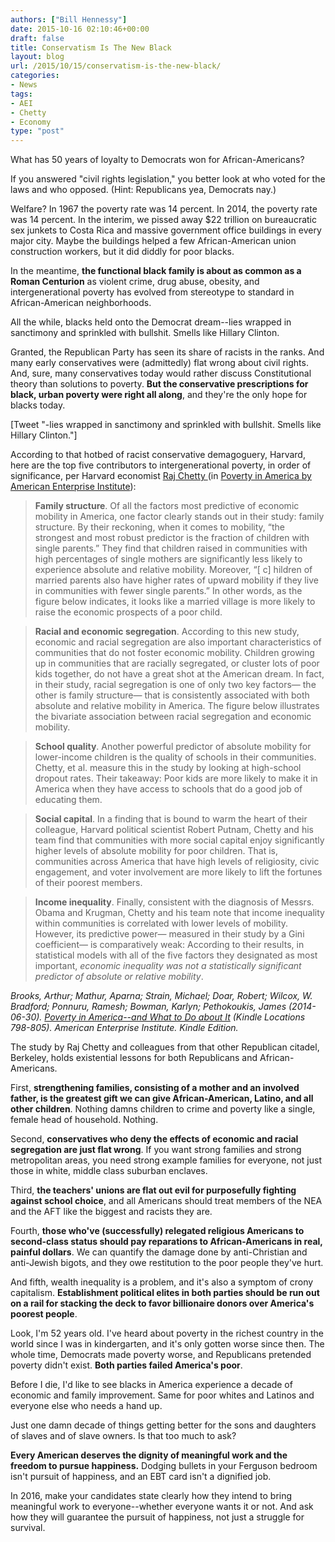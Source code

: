 ```yaml
---
authors: ["Bill Hennessy"]
date: 2015-10-16 02:10:46+00:00
draft: false
title: Conservatism Is The New Black
layout: blog
url: /2015/10/15/conservatism-is-the-new-black/
categories:
- News
tags:
- AEI
- Chetty
- Economy
type: "post"
---
```


What has 50 years of loyalty to Democrats won for African-Americans?

If you answered "civil rights legislation," you better look at who voted for the laws and who opposed. (Hint: Republicans yea, Democrats nay.)

Welfare? In 1967 the poverty rate was 14 percent. In 2014, the poverty rate was 14 percent. In the interim, we pissed away $22 trillion on bureaucratic sex junkets to Costa Rica and massive government office buildings in every major city. Maybe the buildings helped a few African-American union construction workers, but it did diddly for poor blacks.

In the meantime, **the functional black family is about as common as a Roman Centurion** as violent crime, drug abuse, obesity, and intergenerational poverty has evolved from stereotype to standard in African-American neighborhoods.

All the while, blacks held onto the Democrat dream--lies wrapped in sanctimony and sprinkled with bullshit. Smells like Hillary Clinton.

Granted, the Republican Party has seen its share of racists in the ranks. And many early conservatives were (admittedly) flat wrong about civil rights. And, sure, many conservatives today would rather discuss Constitutional theory than solutions to poverty. **But the conservative prescriptions for black, urban poverty were right all along**, and they're the only hope for blacks today.

[Tweet "-lies wrapped in sanctimony and sprinkled with bullshit. Smells like Hillary Clinton."]

According to that hotbed of racist conservative demagoguery, Harvard, here are the top five contributors to intergenerational poverty, in order of significance, per Harvard economist [Raj Chetty ](https://www.rajchetty.com/chettyfiles/mobility_geo.pdf)(in [Poverty in America by American Enterprise Institute](https://amzn.to/1Pwg0Ef)):



> **Family structure**. Of all the factors most predictive of economic mobility in America, one factor clearly stands out in their study: family structure. By their reckoning, when it comes to mobility, “the strongest and most robust predictor is the fraction of children with single parents.” They find that children raised in communities with high percentages of single mothers are significantly less likely to experience absolute and relative mobility. Moreover, “[ c] hildren of married parents also have higher rates of upward mobility if they live in communities with fewer single parents.” In other words, as the figure below indicates, it looks like a married village is more likely to raise the economic prospects of a poor child.





> **Racial and economic segregation**. According to this new study, economic and racial segregation are also important characteristics of communities that do not foster economic mobility. Children growing up in communities that are racially segregated, or cluster lots of poor kids together, do not have a great shot at the American dream. In fact, in their study, racial segregation is one of only two key factors— the other is family structure— that is consistently associated with both absolute and relative mobility in America. The figure below illustrates the bivariate association between racial segregation and economic mobility.





> **School quality**. Another powerful predictor of absolute mobility for lower-income children is the quality of schools in their communities. Chetty, et al. measure this in the study by looking at high-school dropout rates. Their takeaway: Poor kids are more likely to make it in America when they have access to schools that do a good job of educating them.





> **Social capital**. In a finding that is bound to warm the heart of their colleague, Harvard political scientist Robert Putnam, Chetty and his team find that communities with more social capital enjoy significantly higher levels of absolute mobility for poor children. That is, communities across America that have high levels of religiosity, civic engagement, and voter involvement are more likely to lift the fortunes of their poorest members.





> **Income inequality**. Finally, consistent with the diagnosis of Messrs. Obama and Krugman, Chetty and his team note that income inequality within communities is correlated with lower levels of mobility. However, its predictive power— measured in their study by a Gini coefficient— is comparatively weak: According to their results, in statistical models with all of the five factors they designated as most important, _economic inequality was not a statistically significant predictor of absolute or relative mobility_.



_Brooks, Arthur; Mathur, Aparna; Strain, Michael; Doar, Robert; Wilcox, W. Bradford; Ponnuru, Ramesh; Bowman, Karlyn; Pethokoukis, James (2014-06-30). [Poverty in America--and What to Do about It](https://amzn.to/1Pwg0Ef) (Kindle Locations 798-805). American Enterprise Institute. Kindle Edition._

The study by Raj Chetty and colleagues from that other Republican citadel, Berkeley, holds existential lessons for both Republicans and African-Americans.

First, **strengthening families, consisting of a mother and an involved father, is the greatest gift we can give African-American, Latino, and all other children**. Nothing damns children to crime and poverty like a single, female head of household. Nothing.

Second, **conservatives who deny the effects of economic and racial segregation are just flat wrong**. If you want strong families and strong metropolitan areas, you need strong example families for everyone, not just those in white, middle class suburban enclaves.

Third, **the teachers' unions are flat out evil for purposefully fighting against school choice**, and all Americans should treat members of the NEA and the AFT like the biggest and racists they are.

Fourth, **those who've (successfully) relegated religious Americans to second-class status should pay reparations to African-Americans in real, painful dollars**. We can quantify the damage done by anti-Christian and anti-Jewish bigots, and they owe restitution to the poor people they've hurt.

And fifth, wealth inequality is a problem, and it's also a symptom of crony capitalism. **Establishment political elites in both parties should be run out on a rail for stacking the deck to favor billionaire donors over America's poorest people**.

Look, I'm 52 years old. I've heard about poverty in the richest country in the world since I was in kindergarten, and it's only gotten worse since then. The whole time, Democrats made poverty worse, and Republicans pretended poverty didn't exist. **Both parties failed America's poor**.

Before I die, I'd like to see blacks in America experience a decade of economic and family improvement. Same for poor whites and Latinos and everyone else who needs a hand up.

Just one damn decade of things getting better for the sons and daughters of slaves and of slave owners. Is that too much to ask?

**Every American deserves the dignity of meaningful work and the freedom to pursue happiness.** Dodging bullets in your Ferguson bedroom isn't pursuit of happiness, and an EBT card isn't a dignified job.

In 2016, make your candidates state clearly how they intend to bring meaningful work to everyone--whether everyone wants it or not. And ask how they will guarantee the pursuit of happiness, not just a struggle for survival.
